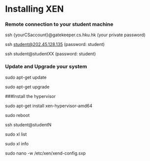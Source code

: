 # Installing XEN

### Remote connection to your student machine

ssh {yourCSaccount}@gatekeeper.cs.hku.hk (your private password)

ssh student@202.45.128.135 (password: student)

ssh student@studentXX (password: student)


### Update and Upgrade your system

sudo apt-get update

sudo apt-get upgrade


###Install the hypervisor

sudo apt-get install xen-hypervisor-amd64

sudo reboot

ssh student@studentN

sudo xl list

sudo xl info

sudo nano -w /etc/xen/xend-config.sxp


